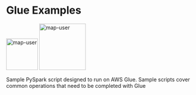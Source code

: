 # Glue Examples

<img width="85" alt="map-user" src="https://img.shields.io/badge/views-2022-green"> <img width="125" alt="map-user" src="https://img.shields.io/badge/unique visits-440-green">

Sample PySpark script designed to run on AWS Glue. Sample scripts cover common operations that need to be completed with Glue
